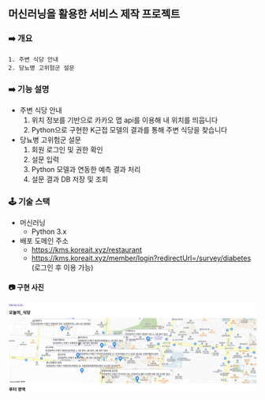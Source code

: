 ## 머신러닝을 활용한 서비스 제작 프로젝트

### ➡️ 개요
    1. 주변 식당 안내
    2. 당뇨병 고위험군 설문

### ➡️ 기능 설명
- 주변 식당 안내
    1. 위치 정보를 기반으로 카카오 맵 api를 이용해 내 위치를 띄웁니다
    2. Python으로 구현한 K근접 모델의 결과를 통해 주변 식당을 찾습니다
- 당뇨병 고위험군 설문
    1. 회원 로그인 및 권한 확인
    2. 설문 입력
    3. Python 모델과 연동한 예측 결과 처리
    4. 설문 결과 DB 저장 및 조회

### 🕹️ 기술 스택

- 머신러닝
    - Python 3.x
- 배포 도메인 주소
    - https://kms.koreait.xyz/restaurant
    - https://kms.koreait.xyz/member/login?redirectUrl=/survey/diabetes (로그인 후 이용 가능)

#### 📷 구현 사진
![Class](https://github.com/KimMarinet/secondhand_trading/blob/master/img/result.png)
